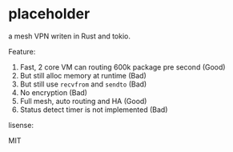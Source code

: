 # placeholder

a mesh VPN writen in Rust and tokio.

Feature:

1. Fast, 2 core VM can routing 600k package pre second (Good)
1. But still alloc memory at runtime (Bad)
1. But still use `recvfrom` and `sendto` (Bad)
1. No encryption (Bad)
1. Full mesh, auto routing and HA (Good)
1. Status detect timer is not implemented (Bad)

lisense:

MIT
